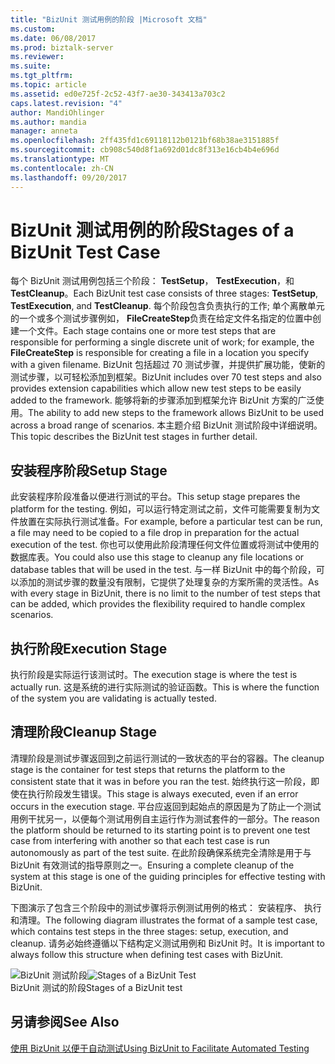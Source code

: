 ```yaml
---
title: "BizUnit 测试用例的阶段 |Microsoft 文档"
ms.custom: 
ms.date: 06/08/2017
ms.prod: biztalk-server
ms.reviewer: 
ms.suite: 
ms.tgt_pltfrm: 
ms.topic: article
ms.assetid: ed0e725f-2c52-43f7-ae30-343413a703c2
caps.latest.revision: "4"
author: MandiOhlinger
ms.author: mandia
manager: anneta
ms.openlocfilehash: 2ff435fd1c69118112b0121bf68b38ae3151885f
ms.sourcegitcommit: cb908c540d8f1a692d01dc8f313e16cb4b4e696d
ms.translationtype: MT
ms.contentlocale: zh-CN
ms.lasthandoff: 09/20/2017
---
```

# <a name="stages-of-a-bizunit-test-case"></a><span data-ttu-id="0fd75-102">BizUnit 测试用例的阶段</span><span class="sxs-lookup"><span data-stu-id="0fd75-102">Stages of a BizUnit Test Case</span></span>
<span data-ttu-id="0fd75-103">每个 BizUnit 测试用例包括三个阶段： **TestSetup**， **TestExecution**，和**TestCleanup**。</span><span class="sxs-lookup"><span data-stu-id="0fd75-103">Each BizUnit test case consists of three stages: **TestSetup**, **TestExecution**, and **TestCleanup**.</span></span> <span data-ttu-id="0fd75-104">每个阶段包含负责执行的工作; 单个离散单元的一个或多个测试步骤例如， **FileCreateStep**负责在给定文件名指定的位置中创建一个文件。</span><span class="sxs-lookup"><span data-stu-id="0fd75-104">Each stage contains one or more test steps that are responsible for performing a single discrete unit of work; for example, the **FileCreateStep** is responsible for creating a file in a location you specify with a given filename.</span></span>  <span data-ttu-id="0fd75-105">BizUnit 包括超过 70 测试步骤，并提供扩展功能，使新的测试步骤，以可轻松添加到框架。</span><span class="sxs-lookup"><span data-stu-id="0fd75-105">BizUnit includes over 70 test steps and also provides extension capabilities which allow new test steps to be easily added to the framework.</span></span> <span data-ttu-id="0fd75-106">能够将新的步骤添加到框架允许 BizUnit 方案的广泛使用。</span><span class="sxs-lookup"><span data-stu-id="0fd75-106">The ability to add new steps to the framework allows BizUnit to be used across a broad range of scenarios.</span></span> <span data-ttu-id="0fd75-107">本主题介绍 BizUnit 测试阶段中详细说明。</span><span class="sxs-lookup"><span data-stu-id="0fd75-107">This topic describes the BizUnit test stages in further detail.</span></span>  
  
## <a name="setup-stage"></a><span data-ttu-id="0fd75-108">安装程序阶段</span><span class="sxs-lookup"><span data-stu-id="0fd75-108">Setup Stage</span></span>  
 <span data-ttu-id="0fd75-109">此安装程序阶段准备以便进行测试的平台。</span><span class="sxs-lookup"><span data-stu-id="0fd75-109">This setup stage prepares the platform for the testing.</span></span> <span data-ttu-id="0fd75-110">例如，可以运行特定测试之前，文件可能需要复制为文件放置在实际执行测试准备。</span><span class="sxs-lookup"><span data-stu-id="0fd75-110">For example, before a particular test can be run, a file may need to be copied to a file drop in preparation for the actual execution of the test.</span></span> <span data-ttu-id="0fd75-111">你也可以使用此阶段清理任何文件位置或将测试中使用的数据库表。</span><span class="sxs-lookup"><span data-stu-id="0fd75-111">You could also use this stage to cleanup any file locations or database tables that will be used in the test.</span></span> <span data-ttu-id="0fd75-112">与一样 BizUnit 中的每个阶段，可以添加的测试步骤的数量没有限制，它提供了处理复杂的方案所需的灵活性。</span><span class="sxs-lookup"><span data-stu-id="0fd75-112">As with every stage in BizUnit, there is no limit to the number of test steps that can be added, which provides the flexibility required to handle complex scenarios.</span></span>  
  
## <a name="execution-stage"></a><span data-ttu-id="0fd75-113">执行阶段</span><span class="sxs-lookup"><span data-stu-id="0fd75-113">Execution Stage</span></span>  
 <span data-ttu-id="0fd75-114">执行阶段是实际运行该测试时。</span><span class="sxs-lookup"><span data-stu-id="0fd75-114">The execution stage is where the test is actually run.</span></span> <span data-ttu-id="0fd75-115">这是系统的进行实际测试的验证函数。</span><span class="sxs-lookup"><span data-stu-id="0fd75-115">This is where the function of the system you are validating is actually tested.</span></span>  
  
## <a name="cleanup-stage"></a><span data-ttu-id="0fd75-116">清理阶段</span><span class="sxs-lookup"><span data-stu-id="0fd75-116">Cleanup Stage</span></span>  
 <span data-ttu-id="0fd75-117">清理阶段是测试步骤返回到之前运行测试的一致状态的平台的容器。</span><span class="sxs-lookup"><span data-stu-id="0fd75-117">The cleanup stage is the container for test steps that returns the platform to the consistent state that it was in before you ran the test.</span></span> <span data-ttu-id="0fd75-118">始终执行这一阶段，即使在执行阶段发生错误。</span><span class="sxs-lookup"><span data-stu-id="0fd75-118">This stage is always executed, even if an error occurs in the execution stage.</span></span> <span data-ttu-id="0fd75-119">平台应返回到起始点的原因是为了防止一个测试用例干扰另一，以便每个测试用例自主运行作为测试套件的一部分。</span><span class="sxs-lookup"><span data-stu-id="0fd75-119">The reason the platform should be returned to its starting point is to prevent one test case from interfering with another so that each test case is run autonomously as part of the test suite.</span></span> <span data-ttu-id="0fd75-120">在此阶段确保系统完全清除是用于与 BizUnit 有效测试的指导原则之一。</span><span class="sxs-lookup"><span data-stu-id="0fd75-120">Ensuring a complete cleanup of the system at this stage is one of the guiding principles for effective testing with BizUnit.</span></span>  
  
 <span data-ttu-id="0fd75-121">下图演示了包含三个阶段中的测试步骤将示例测试用例的格式： 安装程序、 执行和清理。</span><span class="sxs-lookup"><span data-stu-id="0fd75-121">The following diagram illustrates the format of a sample test case, which contains test steps in the three stages: setup, execution, and cleanup.</span></span> <span data-ttu-id="0fd75-122">请务必始终遵循以下结构定义测试用例和 BizUnit 时。</span><span class="sxs-lookup"><span data-stu-id="0fd75-122">It is important to always follow this structure when defining test cases with BizUnit.</span></span>  
  
 <span data-ttu-id="0fd75-123">![BizUnit 测试阶段](../technical-guides/media/0a3e2e30-8329-4e87-ae83-f50f7b6aa0a4.gif "0a3e2e30-8329-4e87-ae83-f50f7b6aa0a4")</span><span class="sxs-lookup"><span data-stu-id="0fd75-123">![Stages of a BizUnit Test](../technical-guides/media/0a3e2e30-8329-4e87-ae83-f50f7b6aa0a4.gif "0a3e2e30-8329-4e87-ae83-f50f7b6aa0a4")</span></span>  
<span data-ttu-id="0fd75-124">BizUnit 测试的阶段</span><span class="sxs-lookup"><span data-stu-id="0fd75-124">Stages of a BizUnit test</span></span>  
  
## <a name="see-also"></a><span data-ttu-id="0fd75-125">另请参阅</span><span class="sxs-lookup"><span data-stu-id="0fd75-125">See Also</span></span>  
 [<span data-ttu-id="0fd75-126">使用 BizUnit 以便于自动测试</span><span class="sxs-lookup"><span data-stu-id="0fd75-126">Using BizUnit to Facilitate Automated Testing</span></span>](../technical-guides/using-bizunit-to-facilitate-automated-testing.md)